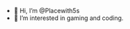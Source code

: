 - 👋 Hi, I’m @Placewith5s
- 👀 I’m interested in gaming and coding.

<!---
Placewith5s/Placewith5s is a ✨ special ✨ repository because its `README.md` (this file) appears on your GitHub profile.
You can click the Preview link to take a look at your changes.
--->
